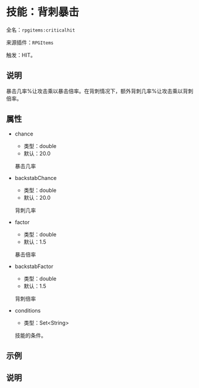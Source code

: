 # 技能：背刺暴击

<!-- 本文件是通过游戏内 `/rpgitem gen-wiki` 命令生成的。 -->
<!-- 请只在对应的 "beginCustomXXXX" 与 "endCustomXXXX" 间编辑。  -->
<!-- 如果您想修改技能或其属性的描述， -->
<!-- 请修改 "resources/lang/zh_CN.yml" 中对应的项。 -->

全名：`rpgitems:criticalhit`

来源插件：`RPGItems`

触发：HIT。

<!-- beginCustomHeader -->
<!-- endCustomHeader -->

## 说明

暴击几率%让攻击乘以暴击倍率。在背刺情况下，额外背刺几率%让攻击乘以背刺倍率。
<!-- beginCustomDescription -->
<!-- endCustomDescription -->

## 属性

* chance

  * 类型：double
  * 默认：20.0

  暴击几率

* backstabChance

  * 类型：double
  * 默认：20.0

  背刺几率

* factor

  * 类型：double
  * 默认：1.5

  暴击倍率

* backstabFactor

  * 类型：double
  * 默认：1.5

  背刺倍率

* conditions

  * 类型：Set&lt;String&gt;

  技能的条件。

<!-- beginCustomProperties -->
<!-- endCustomProperties -->

## 示例

<!-- beginCustomExample -->
<!-- endCustomExample -->

## 说明

<!-- beginCustomNote -->
<!-- endCustomNote -->